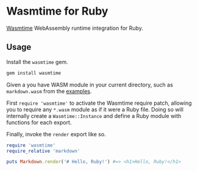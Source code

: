 # Wasmtime for Ruby

[Wasmtime](https://wasmtime.dev/) WebAssembly runtime integration for Ruby.

## Usage

Install the `wasmtime` gem.

```sh
gem install wasmtime
```

Given a you have WASM module in your current directory, such as `markdown.wasm`
from the [examples](https://github.com/dtcristo/wasmtime-ruby/tree/master/examples/markdown).

First `require 'wasmtime'` to activate the Wasmtime require patch, allowing you
to require any `*.wasm` module as if it were a Ruby file. Doing so will
internally create a `Wasmtime::Instance` and define a Ruby module with functions
for each export.

Finally, invoke the `render` export like so.

```rb
require 'wasmtime'
require_relative 'markdown'

puts Markdown.render('# Hello, Ruby!') #=> <h1>Hello, Ruby!</h1>
```
